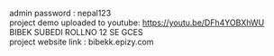 admin password : nepal123 <BR>
 project demo uploaded to youtube:   https://youtu.be/DFh4YOBXhWU <BR>
 BIBEK SUBEDI ROLLNO 12 SE GCES <br>
 project website link : bibekk.epizy.com
